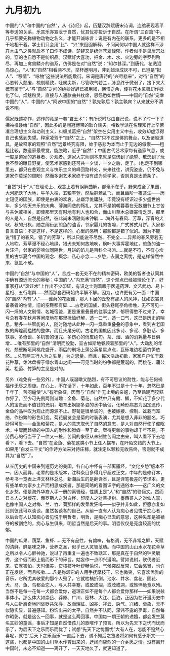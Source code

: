 # 九月初九

中国的“人”和中国的“自然”，从《诗经》起，历楚汉辞赋唐宋诗词，连绾表现着平等参透的关系，乐其乐亦宣泄于自然，忧其忧亦投诉于自然。在所谓“三百篇”中，几乎都要先称植物动物之名义，才能开诚咏言；说是有内在的联系，更多的是不相干地相干着。学士们只会用“比”、“兴”来囫囵解释，不问问何以中国人就这样不涉卉木虫鸟之类就启不了口作不成诗，楚辞又是统体苍翠馥郁，作者似乎是巢居穴处的，穿的也自愿不是纺织品。汉赋好大喜功，把金、木、水、火边旁的字罗列殆尽，再加上禽兽鳞介的谱系，仿佛是在对“自然”说：“知尔甚深。”到唐代，花溅泪鸟惊心，“人”和“自然”相看两不厌，举杯邀明月，非到蜡炬成灰不可，已岂是“拟人”、“移情”、“咏物”这些说法所能敷衍。宋词是唐诗的“兴尽悲来”，对待“自然”的心态转入颓废，梳剔精致，吐属尖新，尽管吹气若兰，脉息终于微弱了，接下来大概有鉴于“人”与“自然”之间的绝妙好辞已被用竭，懊恼之余，便将花木禽兽幻作妖化了仙，烟魅粉灵，直接与人通款曲共枕席，恩怨悉如世情——中国的“自然”宠幸中国的“人”，中国的“人”阿谀中国的“自然”？孰先孰后？孰主孰宾？从来就分不清说不明。

  
  

儒家既述亦作，述作的竟是一套“君王术”；有所说时尽由自己说，说不了时一下子拂袖推诿给“自然”，因此多的是峨冠博带的耿介懦夫。格致学派在名理知行上辛苦凑合理想主义和功利主义，纠缠瓜葛把“自然”架空在实用主义中去，收效却虚浮得自己也感到失望。释家凌驾于“自然”之上，“自然”只不过是佛的舞台，以及诸般道具，是故释家的观照“自然”远景终究有限，始于慈悲为本而止于无边的傲慢——粗粗比较，数道家最乖觉，能脱略，近乎“自然”；中国古代艺术家每有道家气息，或一度是道家的追慕者、旁观者。道家大宗师则本来就是哀伤到了绝望、散逸到了玩世不恭的曝日野叟，使艺术家感到还可共一夕谈，一夕之后，走了。（也走不到哪里去，都只在悲观主义与快乐主义的峰回路转处，来来往往，讲究姿态，仍不免与道家作莫逆的顾盼）然而多谢艺术家终于没有成为哲学家，否则真是太萧条了。

  
  

“自然”对于“人”在理论上、观念上若有误解曲解，都毫不在乎。野果成全了果园，大河肥沃了大地，牛羊入栏，五粮丰登，然后群莺乱飞，而且幽阶一夜苔生——历史短促的国族，即使是由衷的欢哀，总嫌浮佻庸肤，毕竟没有经识过多少盛世凶年，多少钧天齐乐的庆典、薄海同悲的殇礼，尤其不是朝朝暮暮在无数细节上甘苦与共休戚相关，即使那里天有时地有利人也和合，而山川草木总嫌寡情乏灵，那里的人是人，自然是自然，彼此尚未涵融尚未钟毓……海外有春风、芳草，深宵的犬吠，秋的丹枫，随之绵衍到煎鱼的油香，邻家婴儿的夜啼，广式苏式月饼。大家都自言自语：不是这样，不是这样的。心里的感喟：那些都是错了似的。因为不能说“错了的春风，错了的芳草”，所以只能说不尽然、不完全……异邦的春风旁若无人地吹，芳草漫不经心地绿，猎犬未知何故地吠，枫叶大事挥霍地红，煎鱼的油一片汪洋，邻家的婴啼似同隔世，月饼的馅儿是百科全书派……就是不符，不符心坎里的古华夏今中国的观念、概念、私心杂念……乡愁，去国之离忧，是这样悄然中来、氤氲不散。

中国的“自然”与中国的“人”，合成一套无处不在的精神密码，欧美的智者也认同其中确有源远流长的奥秘；中国的“人”内充满“自然”，这个观点已经被理论化了，好事家打从“烹饪术”上作出不少印证，有识之士则着眼于医道药理、文艺武功、易卜星相、五行堪舆……然而那套密码始终半解不解。因为，也许更有另一面：中国的“自然”内有“人”——谁莳的花服谁，那人卜居的丘壑有那人的风神，犹如衣裳具备袭者的性情，旧的空鞋都有脚……古老的国族，街头巷尾亭角桥堍，无不可见一闪一烁的人文剧情、名城宿迹，更是重重叠叠的往事尘梦，郁积得憋不过来了，幸亏总有春花秋月等闲度地在那里抚恤纾解，透一口气，透一口气，这已是历史的喘息。稍多一些智能的人，随时随地从此种一闪一烁重重叠叠的意象中，看到古老国族的辉煌而褴褛的整体，而且头尾分明。古老的国族因此多诗、多谣、多脏话、多轶事、多奇谈、多机警的诅咒、多伤心的俏皮绝句。茶、烟、酒的消耗量与日俱增……唯有那里的“自然”清明而殷勤，亘古如斯地眷顾着那里的“人”。大动乱的年代，颓壁断垣间桃花盛开，雨后的刑场上蒲公英星星点点，瓦砾堆边松菌竹笋依然……总有两三行人为之驻足，为之思量。而且，每次浩劫初歇，家家户户忙于栽花种草，休沐盘桓于绿水青山之间——可见当时的纷争都是荒诞的，而桃花、蒲公英、松菌、竹笋的主见是对的。

  
  

另外（难免有一些另外），中国人既温暾又酷烈，有不可思议的耐性，能与任何祸福作无尽之周旋。在心上，不在话下，十年如此，百年不过是十个十年，忽然已是千年了。苦闷逼使“人”有所象征，因而与“自然”作无止境的亲嫟，乃至熟昵而狡黠作狎了。至少可先例两则谐趣：金鱼、菊花。自然中只有鲋、鲫，不知花了多少代人的宝贵而不值钱的光阴，培育出婀娜多姿的水中仙侣，化畸形病态为固定遗传，金鱼的品种叹为观止而源源不止。野菊是很单调的，也被嫁接、控制、盆栽而笼络，作纷繁的形色幻变。菊花展览会是菊的时装表演，尤其是想入非非的题名，巧妙得可耻——金鱼和菊花，是人的意志取代了自然的意志，是人对自然行使了催眠术。中庸而趋极的中国人的耐性和猾癖一至于此。亟待更新的事物却千年不易，不劳费心的行当干了一件又一桩，苦闷的象征从未制胜苦闷之由来，叫人看不下去地看下，看下去。“自然”在金鱼、菊花这类小节上任人摆布，在阡陌交错的大节上，如果用“白发三千丈”的作诗方法来对待庄稼，就注定以颗粒无收告终，否则就不成其为“自然”了。

从长历史的中国来到短历史的美国，各自心中怀有一部离骚经，“文化乡愁”版本不一，因人而异，老辈的是木版本，注释条目多得几乎超过正文，中年的是修订本，参考书一览表上洋文林林总总，新潮后生的是翻译本，且是译笔极差的节译本。更有些单单为家乡土产而相思成疾者，那是简略的看图识字的通俗本——这广义的文化乡愁，便是海外华裔人手一册的离骚经，性质上是“人”和“自然”的骈俪文。然而日本人之对樱花、俄罗斯人之对白桦、印度人之对菩提树、墨西哥人之对仙人掌，也像中国人之对梅、兰、竹、菊那样的发呆发狂吗——似乎并非如此，但愿亦复如此则彼此可以谈谈，虽然各谈各的自己。从前一直有人认为痴心者见悦于痴心者，以后会有人认知痴心者见悦于明哲者，明哲，是痴心已去的意思，这种失却是被褫夺的被割绝的，痴心与生俱来，明哲当然是后天的事。明哲仅仅是亮度较高的忧郁。

  
  

中国的瓜果、蔬菜、鱼虾……无不有品性，有韵味，有格调，无不非常之鲜，天赋的清鲜。鲜是味之神，营养之圣，似乎已入灵智范畴。而中国的山山水水花花草草之所以令人心醉神驰，说过了再重复一遍也不致聒耳，那是真在于自然的钟灵毓秀，这个俄而形上俄而形下的谛旨，姑妄作一点即兴漫喻。譬如说树，砍伐者近来，它就害怕，天时佳美，它枝枝叶叶舒畅愉悦，气候突然反常，它会感冒，也许正在发烧，而且咳嗽……凡是称颂它的人用手抚摩枝干，它也微笑，它喜欢优雅的音乐，它所尤其敬爱的那个人殁了，它就枯槁折倒。池水、井水、盆花、圃花、犬、马、鱼、鸟都会恋人，与人共幸蹇，或盈或涸，或茂或凋，或憔悴绝食以殉。当然不是每一花每一犬都会爱你，道理正如不是每个人都会爱你那样——如果说兹事体小，那么体大如崇岳、莽原、广川、密林、大江、巨泊，正因为在汗漫历史中与人曲折离奇地同褒贬共荣辱，故而瑞征、凶兆、祥云、戾气、兴绪、衰象，无不似隐实显，普遍感知。粉饰出来的太平，自然并不认同，深讳不露的歹毒，自然每作昭彰，就是这么一回事，就是这么两回事。中国每一期王朝的递嬗，都会发生莫名其妙的童谣，事后才知是自然借孩儿的歌喉作了预言。所以为先天下之忧而忧而乐了，为后天下之乐而乐而忧了；试想“先天下之忧而忧”大有人在，怎能不跫然心喜呢，就怕“后天下之乐而乐”一直后下去，诚不知后之览者将如何有感于斯文——这些，也都是中国的山川草木作育出来的，迂阔而挚烈的一介乡愿之情。没有离开中国时，未必不知道——离开了，一天天地久了，就更知道了。